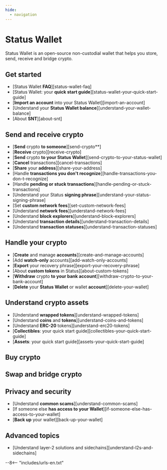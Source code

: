 ```yaml
---
hide:
  - navigation
---
```


# Status Wallet

Status Wallet is an open-source non-custodial wallet that helps you store, send, receive and bridge crypto.

## Get started

- [Status Wallet **FAQ**][status-wallet-faq]
- [Status Wallet: your **quick start guide**][status-wallet-your-quick-start-guide]
- [**Import an account** into your Status Wallet][import-an-account]
- [Understand your **Status Wallet balance**][understand-your-wallet-balance]
- [About **SNT**][about-snt]

## Send and receive crypto

- [**Send** crypto **to someone**][send-crypto**]
- [**Receive** crypto][receive-crypto]
- [**Send** crypto **to your Status Wallet**][send-crypto-to-your-status-wallet]
- [**Cancel** transactions][cancel-transactions]
- [**Share** your **address**][share-your-address]
- [Handle **transactions you don't recognize**][handle-transactions-you-don-t-recognize]
- [Handle **pending or stuck transactions**][handle-pending-or-stuck-transactions]
- [Understand your Status **signing phrase**][understand-your-status-signing-phrase]
- [Set **custom network fees**][set-custom-network-fees]
- [Understand **network fees**][understand-network-fees]
- [Understand **block explorers**][understand-block-explorers]
- [Understand **transaction details**][understand-transaction-details]
- [Understand **transaction statuses**][understand-transaction-statuses]

## Handle your crypto

- [**Create** and manage **accounts**][create-and-manage-accounts]
- [Add **watch-only** accounts][add-watch-only-accounts]
- [**Export** your recovery phrase][export-your-recovery-phrase]
- [About **custom tokens** in Status][about-custom-tokens]
- [**Withdraw** crypto **to your bank account**][withdraw-crypto-to-your-bank-account]
- [**Delete** your **Status Wallet** or wallet **account**][delete-your-wallet]

## Understand crypto assets

- [Understand **wrapped tokens**][understand-wrapped-tokens]
- [Understand **coins** and **tokens**][understand-coins-and-tokens]
- [Understand **ERC-20** tokens][understand-erc20-tokens]
- [**Collectibles**: your quick start guide][collectibles-your-quick-start-guide]
- [**Assets**: your quick start guide][assets-your-quick-start-guide]

## Buy crypto

## Swap and bridge crypto

## Privacy and security

- [Understand **common scams**][understand-common-scams]
- [If someone else **has access to your Wallet**][if-someone-else-has-access-to-your-wallet]
- [**Back up** your wallet][back-up-your-wallet]

## Advanced topics

- [Understand layer-2 solutions and sidechains][understand-l2s-and-sidechains]

--8<-- "includes/urls-en.txt"
